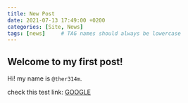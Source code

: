 ```yaml
---
title: New Post
date: 2021-07-13 17:49:00 +0200
categories: [Site, News]
tags: [news]     # TAG names should always be lowercase
---
```

## Welcome to my first post!

Hi! my name is `@ther314m`.

check this test link: <a href="https://google.com/">GOOGLE</a>